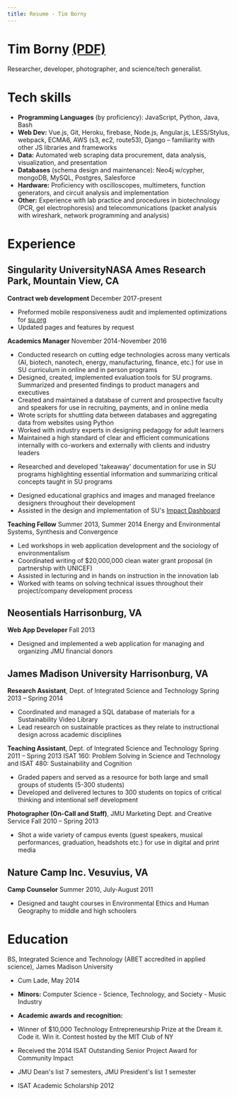 ```yaml
---
title: Resume - Tim Borny
---
```


# <span class='no-print'>Tim Borny <a class='print' href="javascript:window.print()">(PDF)</a></span>

Researcher, developer, photographer, and science/tech generalist.
<!-- Jack-of-all-trades, master of being a jack-of-all-trades. -->

# Tech skills

- **Programming	Languages**	(by proficiency):	JavaScript,	Python,	Java,	Bash
- **Web Dev:**	Vue.js, Git, Heroku, firebase,	Node.js,	Angular.js, LESS/Stylus, webpack, ECMA6, AWS	(s3,	ec2, route53), Django – familiarity	with	other	JS	libraries	and	frameworks
- **Data:** Automated web scraping data procurement, data analysis, visualization, and presentation
- **Databases** (schema design and maintenance):	Neo4j w/cypher, mongoDB, MySQL,	Postgres, Salesforce
- **Hardware:**	Proficiency	with	oscilloscopes,	multimeters,	function	generators,	and	circuit	analysis	and	implementation
- **Other:** Experience	with	lab	practice	and	procedures	in	biotechnology	(PCR,	gel	electrophoresis)	and	telecommunications (packet	analysis	with	wireshark,	network	programming	and	analysis)

# Experience

## **Singularity University**<span class='right'>NASA	Ames	Research	Park, Mountain	View,	CA</span>

**Contract web development** <span class='right'>December 2017-present</span>
- Preformed mobile responsiveness audit and implemented optimizations for [su.org](http://su.org)
- Updated pages and features by request

**Academics Manager** <span class='right'>November 2014-November 2016</span>


- Conducted research on cutting edge technologies across many verticals (AI, biotech, nanotech, energy, manufacturing, finance, etc.) for use in SU curriculum in online and in person programs
- Designed, created, implemented evaluation tools for SU programs. Summarized and presented findings to product managers and executives
- Created and maintained a database of current and prospective faculty and speakers for use in recruiting, payments, and in online media
- Wrote scripts for shuttling data between databases and aggregating data from websites using Python
- Worked with industry experts in designing pedagogy for adult learners
- Maintained a high standard of clear and efficient communications internally with co-workers and externally with clients and industry leaders
<!-- -  as Academics lead for SU's Global Solution Program 2017 -->
- Researched and developed 'takeaway' documentation for use in SU programs highlighting essential information and summarizing critical concepts taught in SU programs
<!-- - Researched and evaluated asset management tools for coordination of digital asset creation and distribution to internal and external clients -->
- Designed educational graphics and images and managed freelance designers throughout their development
- Assisted in the design and implementation of SU's [Impact Dashboard](http://impact.su.org)
<!-- <span style='height:160px; display:block'></span> -->

**Teaching	Fellow** <span class='right'>Summer	2013,	Summer	2014</span>
 Energy	and	Environmental	Systems,	Synthesis	and	Convergence

 - Led	workshops	in	web	application development	and	the	sociology	of	environmentalism
 -  Coordinated	writing	of $20,000,000 clean	water	grant	proposal (in	partnership with	UNICEF)
 - Assisted in	lecturing	and	in	hands	on	instruction in	the	innovation	lab
 - Worked	with	teams	on	solving	technical	issues	throughout	their	project/company	development	process


## **Neosentials** <span class='right'>Harrisonburg, VA</span>

**Web	App Developer** <span class='right'>Fall	2013</span>
- Designed and	implemented	a web	application	for	managing	and	organizing	JMU	financial	donors

## **James Madison University** <span class='right'>Harrisonburg, VA</span>

**Research	Assistant**, Dept.	of	Integrated	Science	and	Technology <span class='right'>Spring	2013	– Spring	2014</span>
- Coordinated and	managed a SQL database of materials for a	Sustainability Video	Library
- Lead research on sustainable	practices as they relate to instructional design across academic disciplines

**Teaching	Assistant**,	Dept.	of	Integrated	Science	and	Technology <span class='right'>Spring	2011	– Spring	2013</span>
ISAT	160: Problem	Solving	in	Science	and	Technology and	ISAT	480: Sustainability	and	Cognition
- Graded papers	and	served as	a	resource	for	both	large	and	small	groups	of	students	(5-300 students)
- Developed and	delivered lectures	to	300	students	on	topics	of	critical	thinking	and	intentional	self	development

**Photographer (On-Call and	Staff)**,	JMU Marketing	Dept.	and	Creative	Service	<span class='right'>Fall	2010	– Spring	2013</span>
- Shot a	wide	variety	of	campus	events (guest	speakers,	musical	performances,	graduation,	headshots	etc.) for use in digital and print media

## **Nature	Camp	Inc. 								 								<span class='right'>Vesuvius,	VA**</span>
**Camp	Counselor** <span class='right'>Summer	2010,	July-August	2011</span>
- Designed	and	taught	courses	in	Environmental	Ethics	and	Human	Geography to	middle	and	high schoolers

# Education

BS, Integrated Science and Technology (ABET accredited in applied science), James Madison University
- Cum Lade, May 2014

- **Minors:** Computer Science - Science, Technology, and Society - Music Industry

- **Academic awards and recognition:**
 - Winner of $10,000	Technology	Entrepreneurship	Prize	at	the	Dream it.	Code	it.	Win	it.	Contest	hosted	by	the	MIT	Club	of	NY
 - Received	the 2014	ISAT	Outstanding	Senior	Project	Award	for	Community	Impact
 - JMU	Dean's	list	7	semesters,	JMU	President's	list	1	semester
 - ISAT	Academic	Scholarship	2012
